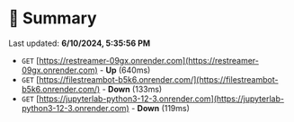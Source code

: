 # 📖 Summary
Last updated: **6/10/2024, 5:35:56 PM**

- `GET` [https://restreamer-09gx.onrender.com](https://restreamer-09gx.onrender.com) - **Up** (640ms)
- `GET` [https://filestreambot-b5k6.onrender.com/](https://filestreambot-b5k6.onrender.com/) - **Down** (133ms)
- `GET` [https://jupyterlab-python3-12-3.onrender.com](https://jupyterlab-python3-12-3.onrender.com) - **Down** (119ms)
